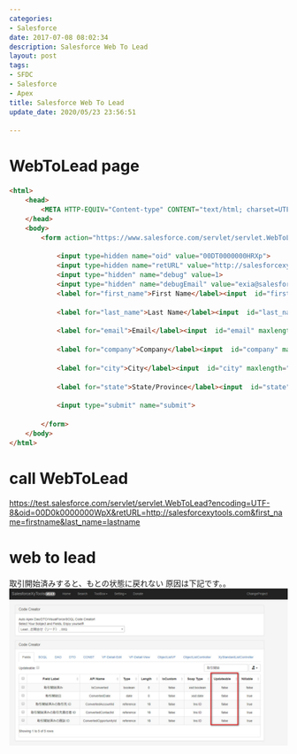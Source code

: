 ```yaml
---
categories:
- Salesforce
date: 2017-07-08 08:02:34
description: Salesforce Web To Lead
layout: post
tags:
- SFDC
- Salesforce
- Apex
title: Salesforce Web To Lead
update_date: 2020/05/23 23:56:51

---
```


# WebToLead page

```html
<html>
	<head>
		<META HTTP-EQUIV="Content-type" CONTENT="text/html; charset=UTF-8">
	</head>
	<body>
		<form action="https://www.salesforce.com/servlet/servlet.WebToLead?encoding=UTF-8" target="_blank" rel="nofollow" method="POST">

			<input type=hidden name="oid" value="00DT0000000HRXp">
			<input type=hidden name="retURL" value="http://salesforcexytools.com" target="_blank" rel="nofollow" />
			<input type="hidden" name="debug" value=1>
			<input type="hidden" name="debugEmail" value="exia@salesforcexytools.com">
			<label for="first_name">First Name</label><input  id="first_name" maxlength="40" name="first_name" size="20" type="text" /><br>

			<label for="last_name">Last Name</label><input  id="last_name" maxlength="80" name="last_name" size="20" type="text" /><br>

			<label for="email">Email</label><input  id="email" maxlength="80" name="email" size="20" type="text" /><br>

			<label for="company">Company</label><input  id="company" maxlength="40" name="company" size="20" type="text" /><br>

			<label for="city">City</label><input  id="city" maxlength="40" name="city" size="20" type="text" /><br>

			<label for="state">State/Province</label><input  id="state" maxlength="20" name="state" size="20" type="text" /><br>

			<input type="submit" name="submit">

		</form>
	</body>
</html>
```


# call WebToLead 
https://test.salesforce.com/servlet/servlet.WebToLead?encoding=UTF-8&oid=00D0k0000000WpX&retURL=http://salesforcexytools.com&first_name=firstname&last_name=lastname

# web to lead
取引開始済みすると、もとの状態に戻れない
原因は下記です。。
![sfdc-lead](/images/sfdc-image/sfdc-lead-fields.jpg)